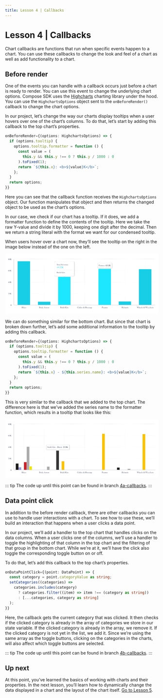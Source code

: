 ```yaml
---
title: Lesson 4 | Callbacks
---
```


# Lesson 4 | Callbacks

Chart callbacks are functions that run when specific events happen to a chart. You can use these callbacks to change the look and feel of a chart as well as add functionality to a chart.

## Before render

One of the events you can handle with a callback occurs just before a chart is ready to render. You can use this event to change the underlying chart options. Compose SDK uses the [Highcharts](https://www.highcharts.com/) charting library under the hood. You can use the `HighchartsOptions` object sent to the `onBeforeRender()` callback to change the chart options.

In our project, let’s change the way our charts display tooltips when a user hovers over one of the chart’s columns. To do that, let’s start by adding this callback to the top chart’s properties.

```ts
onBeforeRender={(options: HighchartsOptions) => {
  if (options.tooltip) {
    options.tooltip.formatter = function () {
      const value = (
        this.y && this.y !== 0 ? this.y / 1000 : 0
      ).toFixed(1);
      return `${this.x}: <b>${value}K</b>`;
    };
  }
  return options;
}}
```

Here you can see that the callback function receives the `HighchartsOptions` object. Our function manipulates that object and then returns the changed object to be used as the chart’s options.

In our case, we check if our chart has a tooltip. If it does, we add a formatter function to define the contents of the tooltip. Here we take the raw Y-value and divide it by 1000, keeping one digit after the decimal. Then we return a string literal with the format we want for our condensed tooltip.

When users hover over a chart now, they’ll see the tooltip on the right in the image below instead of the one on the left.

![Chart with tooltips](../../img/tutorial/4-tooltips.png 'Chart with tooltips')

We can do something similar for the bottom chart. But since that chart is broken down further, let’s add some additional information to the tooltip by adding this callback.

```ts
onBeforeRender={(options: HighchartsOptions) => {
  if (options.tooltip) {
    options.tooltip.formatter = function () {
      const value = (
        this.y && this.y !== 0 ? this.y / 1000 : 0
      ).toFixed(1);
      return `${this.x} - ${this.series.name}: <b>${value}K</b>`;
    };
  }
  return options;
}}
```

This is very similar to the callback that we added to the top chart. The difference here is that we’ve added the series name to the formatter function, which results in a tooltip that looks like this:

![Chart with custom tooltip](../../img/tutorial/4-tooltip-break.png 'Chart with custom tooltip')

::: tip
The code up until this point can be found in branch [4a-callbacks](https://github.com/sisense/compose-sdk-charts-tutorial/tree/4a-callbacks).
:::

## Data point click

In addition to the before render callback, there are other callbacks you can use to handle user interactions with a chart. To see how to use these, we’ll build an interaction that happens when a user clicks a data point.

In our project, we’ll add a handler to the top chart that handles clicks on the data columns. When a user clicks one of the columns, we’ll use a handler to toggle the highlighting of that column in the top chart and the filtering of that group in the bottom chart. While we’re at it, we’ll have the click also toggle the corresponding toggle button on or off.

To do that, let’s add this callback to the top chart’s properties.

```ts
onDataPointClick={(point: DataPoint) => {
  const category = point.categoryValue as string;
  setCategories((categories) =>
    categories.includes(category)
      ? categories.filter((item) => item !== (category as string))
      : [...categories, category as string]
  );
}}
```

Here, the callback gets the current category that was clicked. It then checks if the clicked category is already in the array of categories we store in our state variable. If the clicked category is already in the array, we remove it. If the clicked category is not yet in the list, we add it. Since we’re using the same array as the toggle buttons, clicking on the categories in the charts, will also affect which toggle buttons are selected.

::: tip
The code up until this point can be found in branch [4b-callbacks](https://github.com/sisense/compose-sdk-charts-tutorial/tree/4b-callbacks).
:::

## Up next

At this point, you’ve learned the basics of working with charts and their properties. In the next lesson, you’ll learn how to dynamically change the data displayed in a chart and the layout of the chart itself. [Go to Lesson 5](./lesson5.md).
